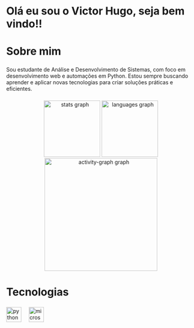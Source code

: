 <h1 align="left">Olá eu sou o Victor Hugo, seja bem vindo!!</h1>

###

<h1 align="left">Sobre mim</h1>

###

<p align="left">Sou estudante de Análise e Desenvolvimento de Sistemas, com foco em desenvolvimento web e automações em Python. Estou sempre buscando aprender e aplicar novas tecnologias para criar soluções práticas e eficientes.</p>

###

<div align="center">
  <img src="https://github-readme-stats.vercel.app/api?username=CorreaVictorHugo&hide_title=false&hide_rank=false&show_icons=true&include_all_commits=true&count_private=true&disable_animations=false&theme=gruvbox_light&locale=en&hide_border=false&order=1" height="150" alt="stats graph"  />
  <img src="https://github-readme-stats.vercel.app/api/top-langs?username=CorreaVictorHugo&locale=en&hide_title=false&layout=compact&card_width=320&langs_count=5&theme=gruvbox_light&hide_border=false&order=2" height="150" alt="languages graph"  />
  <img src="https://github-readme-activity-graph.vercel.app/graph?username=CorreaVictorHugo&radius=16&theme=gruvbox&area=true&order=5" height="300" alt="activity-graph graph"  />
</div>

###

<h1 align="left">Tecnologias</h1>

###

<div align="left">
  <img src="https://cdn.jsdelivr.net/gh/devicons/devicon/icons/python/python-original.svg" height="40" alt="python logo"  />
  <img width="12" />
  <img src="https://cdn.jsdelivr.net/gh/devicons/devicon/icons/microsoftsqlserver/microsoftsqlserver-plain.svg" height="40" alt="microsoftsqlserver logo"  />
</div>

###
